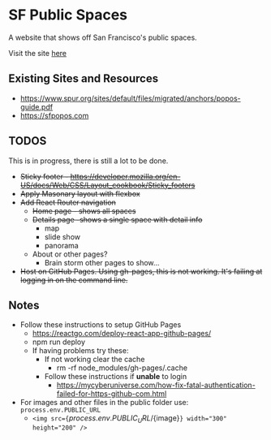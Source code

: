 # SF Public Spaces

A website that shows off San Francisco's public spaces. 

Visit the site [here](https://soggybag.github.io/sf-public-spaces/)

## Existing Sites and Resources

- https://www.spur.org/sites/default/files/migrated/anchors/popos-guide.pdf
- https://sfpopos.com

## TODOS

This is in progress, there is still a lot to be done. 

- ~~Sticky footer - https://developer.mozilla.org/en-US/docs/Web/CSS/Layout_cookbook/Sticky_footers~~
- ~~Apply Masonary layout with flexbox~~
- ~~Add React Router navigation~~
  - ~~Home page - shows all spaces~~
  - ~~Details page -shows a single space with detail info~~
    - map
    - slide show
    - panorama
  - About or other pages? 
    - Brain storm other pages to show...
- ~~Host on GitHub Pages. Using gh-pages, this is not working. It's failing at logging in on the command line.~~

## Notes 

- Follow these instructions to setup GitHub Pages
  - https://reactgo.com/deploy-react-app-github-pages/
  - npm run deploy
  - If having problems try these: 
    - If not working clear the cache
      - rm -rf node_modules/gh-pages/.cache
    - Follow these instructions if **unable** to login
      - https://mycyberuniverse.com/how-fix-fatal-authentication-failed-for-https-github-com.html
- For images and other files in the public folder use: `process.env.PUBLIC_URL`
  - `<img src={`${process.env.PUBLIC_URL}/${image}`} width="300" height="200" />`

